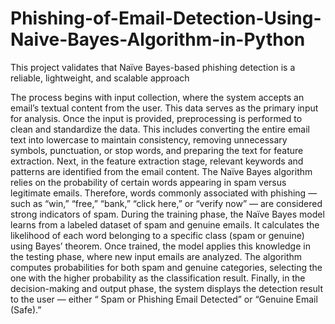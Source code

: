 # Phishing-of-Email-Detection-Using-Naive-Bayes-Algorithm-in-Python
This project validates that Naïve Bayes-based phishing detection is a reliable, lightweight, and scalable approach

The process begins with input collection, where the system accepts an email’s textual content from the user. This data serves as the primary input for analysis. Once the input is provided, preprocessing is performed to clean and standardize the data. This includes converting the entire email text into lowercase to maintain consistency, removing unnecessary symbols, punctuation, or stop words, and preparing the text for feature extraction. Next, in the feature extraction stage, relevant keywords and patterns are identified from the email content. The Naïve Bayes algorithm relies on the probability of certain words appearing in spam versus legitimate emails. Therefore, words commonly associated with phishing — such as “win,” “free,” “bank,” “click here,” or “verify now” — are considered strong indicators of spam.
During the training phase, the Naïve Bayes model learns from a labeled dataset of spam and genuine emails. It calculates the likelihood of each word belonging to a specific class (spam or genuine) using Bayes’ theorem. Once trained, the model applies this knowledge in the testing phase, where new input emails are analyzed. The algorithm computes probabilities for both spam and genuine categories, selecting the one with the higher probability as the classification result.
Finally, in the decision-making and output phase, the system displays the detection result to the user — either “ Spam or Phishing Email Detected” or “Genuine Email (Safe).”
